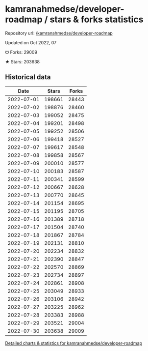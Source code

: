# kamranahmedse/developer-roadmap / stars & forks statistics

Repository url: [/kamranahmedse/developer-roadmap](https://github.com/kamranahmedse/developer-roadmap)

Updated on Oct 2022, 07

☋ Forks: 29009

★ Stars: 203638

## Historical data
| Date | Stars | Forks |
|------|-------|-------|
| 2022-07-01 | 198661 | 28443 | 
| 2022-07-02 | 198876 | 28460 | 
| 2022-07-03 | 199052 | 28475 | 
| 2022-07-04 | 199201 | 28498 | 
| 2022-07-05 | 199252 | 28506 | 
| 2022-07-06 | 199418 | 28527 | 
| 2022-07-07 | 199617 | 28548 | 
| 2022-07-08 | 199858 | 28567 | 
| 2022-07-09 | 200010 | 28577 | 
| 2022-07-10 | 200183 | 28587 | 
| 2022-07-11 | 200341 | 28599 | 
| 2022-07-12 | 200667 | 28628 | 
| 2022-07-13 | 200770 | 28645 | 
| 2022-07-14 | 201154 | 28695 | 
| 2022-07-15 | 201195 | 28705 | 
| 2022-07-16 | 201389 | 28718 | 
| 2022-07-17 | 201504 | 28740 | 
| 2022-07-18 | 201867 | 28784 | 
| 2022-07-19 | 202131 | 28810 | 
| 2022-07-20 | 202234 | 28832 | 
| 2022-07-21 | 202390 | 28847 | 
| 2022-07-22 | 202570 | 28869 | 
| 2022-07-23 | 202734 | 28897 | 
| 2022-07-24 | 202861 | 28908 | 
| 2022-07-25 | 203049 | 28933 | 
| 2022-07-26 | 203106 | 28942 | 
| 2022-07-27 | 203225 | 28962 | 
| 2022-07-28 | 203383 | 28988 | 
| 2022-07-29 | 203521 | 29004 | 
| 2022-07-30 | 203638 | 29009 | 


[Detailed charts & statistics for kamranahmedse/developer-roadmap](https://reviewgithub.com/rep/kamranahmedse/developer-roadmap)

